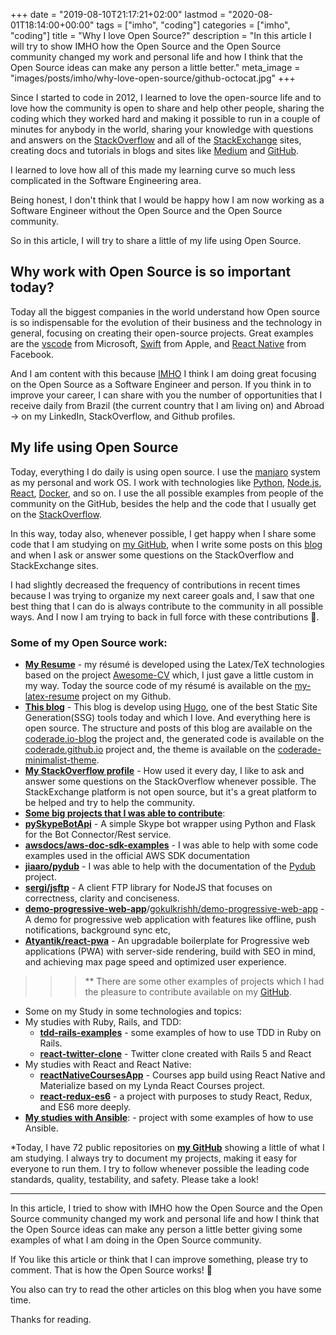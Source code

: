 +++
date = "2019-08-10T21:17:21+02:00"
lastmod = "2020-08-01T18:14:00+00:00"
tags = ["imho", "coding"]
categories = ["imho", "coding"]
title = "Why I love Open Source?"
description = "In this article I will try to show IMHO how the Open Source and the Open Source community changed my work and personal life and how I think that the Open Source ideas can make any person a little better."
meta_image = "images/posts/imho/why-love-open-source/github-octocat.jpg"
+++

Since I started to code in 2012, I learned to love the open-source life and to love how the community is open to share and help 
other people, sharing the coding which they worked hard and making it possible to run in a couple of minutes for anybody in the 
world, sharing your knowledge with questions and answers on the [StackOverflow](https://stackoverflow.com/) 
and all of the [StackExchange](https://stackexchange.com) sites, creating docs and tutorials in blogs and sites like [Medium](https://medium.com/) 
and [GitHub](https://github.com/).
 
I learned to love how all of this made my learning curve so much less complicated in the Software Engineering area.

Being honest, I don't think that I would be happy how I am now working as a Software Engineer without the Open Source 
and the Open Source community. 

So in this article, I will try to share a little of my life using Open Source.

## Why work with Open Source is so important today?

Today all the biggest companies in the world understand how Open source is so indispensable for the evolution of their business and the technology in general, focusing on creating their open-source projects. Great examples are the [vscode](https://github.com/microsoft/vscode)
from Microsoft, [Swift](https://github.com/apple/swift) from Apple, and [React Native](https://github.com/facebook/react-native) 
from Facebook.

And I am content with this because [IMHO](https://www.urbandictionary.com/define.php?term=IMHO) 
I think I am doing great focusing on the Open Source as a Software Engineer and person. If you think in to improve your career,
I can share with you the number of opportunities that I receive daily from Brazil (the current country that I am living on) 
and Abroad -> on my LinkedIn, StackOverflow, and Github profiles.

## My life using Open Source

Today, everything I do daily is using open source. I use the [manjaro](https://manjaro.org/) system as my personal 
and work OS.
I work with technologies like [Python](https://www.python.org/), [Node.js](https://nodejs.org/), [React](https://reactjs.org/), 
[Docker](https://github.com/docker), and so on. I use the all possible examples from people of the community on the GitHub, 
besides the help and the code that I usually get on the [StackOverflow](https://stackoverflow.com/).

In this way, today also, whenever possible, I get happy when I share some code that I am studying on [my GitHub](https://github.com/coderade), 
when I write some posts on this [blog](/) and when I ask or answer some questions on the StackOverflow and StackExchange sites. 

I had slightly decreased the frequency of contributions in recent times because I was trying to organize my next career
goals and, I saw that one best thing that I can do is always contribute to the community in all possible ways. And I now 
I am trying to back in full force with these contributions 🚀. 

### Some of my Open Source work:

- [**My Resume**](https://github.com/coderade/my-latex-resume) - my résumé is developed using the Latex/TeX technologies 
based on the project [Awesome-CV](https://github.com/posquit0/Awesome-CV) which, I just gave a little custom in my 
way. Today the source code of my résumé is available on the [my-latex-resume](https://github.com/coderade/my-latex-resume)
project on my Github.
- [**This blog**](/) - This blog is develop using [Hugo](https://gohugo.io/), one of the best Static Site Generation(SSG) tools 
today and which I love. 
And everything here is open source. The structure and posts of this blog are available on the [coderade.io-blog](https://github.com/coderade/coderade.io-blog)
the project and, the generated code is available on the [coderade.github.io](https://github.com/coderade/coderade.github.io) project
and, the theme is available on the [coderade-minimalist-theme](https://github.com/coderade/coderade-minimalist-theme).
- [**My StackOverflow profile**](https://stackoverflow.com/users/4157589/coderade?tab=profile) - How used it every day, 
I like to ask and answer some questions on the StackOverflow whenever possible. The StackExchange platform is not open source, but it's a great platform to be helped and try to help the community.
- [**Some big projects that I was able to contribute**](https://github.com/coderade):
 - [**pySkypeBotApi**](https://github.com/coderade/pySkypeBotApi) - A simple Skype bot wrapper using Python and Flask for 
 the Bot Connector/Rest service.
 - [**awsdocs/aws-doc-sdk-examples**](https://github.com/awsdocs/aws-doc-sdk-examples) - I was able to  help with some code 
 examples used in the official AWS SDK documentation
 - [**jiaaro/pydub**](https://github.com/jiaaro/pydub) - I was able to help with the documentation of the [Pydub](http://pydub.com/)
 project.
 - [**sergi/jsftp**](https://github.com/sergi/jsftp) - A client FTP library for NodeJS that focuses on correctness, 
 clarity and conciseness.
 - [**demo-progressive-web-app**](https://demopwa.surge.sh/)/[gokulkrishh/demo-progressive-web-app](https://github.com/gokulkrishh/demo-progressive-web-app) - 
 A demo for progressive web application with features like offline, push notifications, background sync etc,
 - [**Atyantik/react-pwa**](https://github.com/Atyantik/react-pwa) - An upgradable boilerplate for Progressive web applications 
 (PWA) with server-side rendering, build with SEO in mind, and achieving max page speed and optimized user experience.
 
>>> ** There are some other examples of projects which I had the pleasure to contribute available on my [GitHub](https://github.com/coderade).

- Some on my Study in some technologies and topics:
 - My studies with Ruby, Rails, and TDD:
     - [**tdd-rails-examples**](https://github.com/coderade/tdd-rails-examples) - some examples of how to use TDD in Ruby on Rails.
     - [**react-twitter-clone**](https://github.com/coderade/react-twitter-clone) - Twitter clone created with Rails 5 and React
 - My studies with React and React Native:
     - [**reactNativeCoursesApp**](https://github.com/coderade/reactNativeCoursesApp) - Courses app build using React Native 
     and Materialize based on my Lynda React Courses project.
     - [**react-redux-es6**](https://github.com/coderade/react-redux-es6) - a project with purposes to study React, Redux, and ES6 more deeply.
 - [**My studies with Ansible**](https://github.com/coderade/ansible-examples): - project with some examples of how to use Ansible.
 
*Today, I have 72 public repositories on [**my GitHub**](https://github.com/coderade) showing a little of what I am
studying. I always try to document my projects, making it easy for everyone to run them. I try to follow whenever possible the leading code standards, quality, testability, and safety. Please take a look!

---

In this article, I tried to show with IMHO how the Open Source and the Open Source community changed my work and personal 
life and how I think that the Open Source ideas can make any person a little better giving some examples of what I am 
doing in the Open Source community. 

If You like this article or think that I can improve something, please try to comment. That is how the Open Source works! 👊

You also can try to read the other articles on this blog when you have some time. 

Thanks for reading.                                                                                                                                                                                                                                                                                                                                                                                                